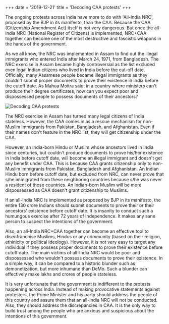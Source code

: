 +++
date = '2019-12-21'
title = 'Decoding CAA protests' 
+++

The ongoing protests across India have more to do with 'All-India NRC', proposed by the BJP in its manifesto, than the CAA. Because the CAA (Citizenship Amendment Act) itself is not very dangerous. But once the all-India NRC (National Register of Citizens) is implemented, NRC+CAA together can become one of the most destructive and fascistic weapons in the hands of the government. 

As we all know, the NRC was implemented in Assam to find out the illegal immigrants who entered India after March 24, 1971, from Bangladesh. The NRC exercise in Assam became highly controversial as the list excluded even legal Indian citizens who lived in India before the cut-off date. Officially, many Assamese people became illegal immigrants as they couldn't submit proper documents to prove their existence in India before the cutoff date. As Mahua Moitra said, in a country where ministers can't produce their degree certificates, how can you expect poor and dispossessed people to possess documents of their ancestors? 

![Decoding CAA protests](/static/images/IMG_7781.jpeg)

The NRC exercise in Assam has turned many legal citizens of India stateless. However, the CAA comes in as a rescue mechanism for non-Muslim immigrants from Pakistan, Bangladesh, and Afghanistan. Even if their names don't feature in the NRC list, they will get citizenship under the CAA. 

However, an India-born Hindu or Muslim whose ancestors lived in India since centuries, but couldn't produce documents to prove his/her existence in India before cutoff date, will become an illegal immigrant and doesn't get any benefit under CAA. This is because CAA grants citizenship only to non-Muslim immigrants from Pakistan, Bangladesh and Afghanistan. An Indian Hindu born before cutoff date, but excluded from NRC, can never prove that s/he immigrated from these neighboring countries because s/he was never a resident of those countries. An Indian-born Muslim will be more dispossessed as CAA doesn't grant citizenship to Muslims. 

If an all-India NRC is implemented as proposed by BJP in its manifesto, the entire 130 crore Indians should submit documents to prove their or their ancestors' existence before cutoff date. It is insanity to conduct such a humungous exercise after 72 years of Independence. It makes any sane person to suspect the intentions of the government. 

Also, an all-India NRC+CAA together can become an effective tool to disenfranchise Muslims, Hindus or any community (based on their religion, ethinicity or political ideology). However, it is not very easy to target any individual if they possess proper documents to prove their existence before cutoff date. The main victims of all-India NRC would be poor and dispossessed who wouldn't possess documents to prove their existence. In a simple way, it can be compared to a historic blunder such as demonetization, but more inhumane than DeMo. Such a blunder can effectively make lakhs and crores of people stateless.

It is very unfortunate that the government is indifferent to the protests happening across India. Instead of making provocative statements against protesters, the Prime Minister and his party should address the people of this country and assure them that an all-India NRC will not be conducted. Also, they should address the discrepancies in CAA. It is the only way to build trust among the people who are anxious and suspicious about the intentions of this government.

